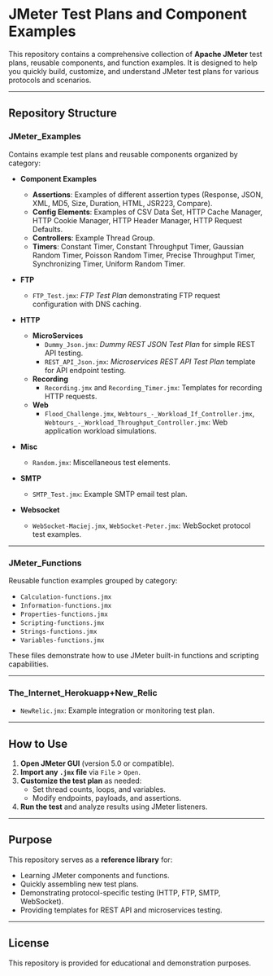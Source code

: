 # JMeter Test Plans and Component Examples

This repository contains a comprehensive collection of **Apache JMeter** test plans, reusable components, and function examples. It is designed to help you quickly build, customize, and understand JMeter test plans for various protocols and scenarios.

---

## Repository Structure

### JMeter_Examples

Contains example test plans and reusable components organized by category:

- **Component Examples**
  - **Assertions**: Examples of different assertion types (Response, JSON, XML, MD5, Size, Duration, HTML, JSR223, Compare).
  - **Config Elements**: Examples of CSV Data Set, HTTP Cache Manager, HTTP Cookie Manager, HTTP Header Manager, HTTP Request Defaults.
  - **Controllers**: Example Thread Group.
  - **Timers**: Constant Timer, Constant Throughput Timer, Gaussian Random Timer, Poisson Random Timer, Precise Throughput Timer, Synchronizing Timer, Uniform Random Timer.

- **FTP**
  - `FTP_Test.jmx`: *FTP Test Plan* demonstrating FTP request configuration with DNS caching.

- **HTTP**
  - **MicroServices**
    - `Dummy_Json.jmx`: *Dummy REST JSON Test Plan* for simple REST API testing.
    - `REST_API_Json.jmx`: *Microservices REST API Test Plan* template for API endpoint testing.
  - **Recording**
    - `Recording.jmx` and `Recording_Timer.jmx`: Templates for recording HTTP requests.
  - **Web**
    - `Flood_Challenge.jmx`, `Webtours_-_Workload_If_Controller.jmx`, `Webtours_-_Workload_Throughput_Controller.jmx`: Web application workload simulations.

- **Misc**
  - `Random.jmx`: Miscellaneous test elements.

- **SMTP**
  - `SMTP_Test.jmx`: Example SMTP email test plan.

- **Websocket**
  - `WebSocket-Maciej.jmx`, `WebSocket-Peter.jmx`: WebSocket protocol test examples.

---

### JMeter_Functions

Reusable function examples grouped by category:

- `Calculation-functions.jmx`
- `Information-functions.jmx`
- `Properties-functions.jmx`
- `Scripting-functions.jmx`
- `Strings-functions.jmx`
- `Variables-functions.jmx`

These files demonstrate how to use JMeter built-in functions and scripting capabilities.

---

### The_Internet_Herokuapp+New_Relic

- `NewRelic.jmx`: Example integration or monitoring test plan.

---

## How to Use

1. **Open JMeter GUI** (version 5.0 or compatible).
2. **Import any `.jmx` file** via `File` > `Open`.
3. **Customize the test plan** as needed:
   - Set thread counts, loops, and variables.
   - Modify endpoints, payloads, and assertions.
4. **Run the test** and analyze results using JMeter listeners.

---

## Purpose

This repository serves as a **reference library** for:
- Learning JMeter components and functions.
- Quickly assembling new test plans.
- Demonstrating protocol-specific testing (HTTP, FTP, SMTP, WebSocket).
- Providing templates for REST API and microservices testing.

---

## License

This repository is provided for educational and demonstration purposes.
